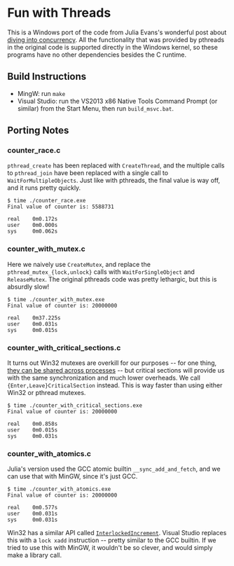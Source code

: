 # Fun with Threads

This is a Windows port of the code from Julia Evans's wonderful post about
[diving into concurrency](http://jvns.ca/blog/2014/12/14/fun-with-threads/).
All the functionality that was provided by pthreads in the original code is
supported directly in the Windows kernel, so these programs have no other
dependencies besides the C runtime.

## Build Instructions

* MingW: run `make`
* Visual Studio: run the VS2013 x86 Native Tools Command Prompt (or similar)
  from the Start Menu, then run `build_msvc.bat`.

## Porting Notes

### counter\_race.c

`pthread_create` has been replaced with `CreateThread`, and the multiple calls
to `pthread_join` have been replaced with a single call to
`WaitForMultipleObjects`.  Just like with pthreads, the final value is way
off, and it runs pretty quickly.

    $ time ./counter_race.exe
    Final value of counter is: 5588731

    real    0m0.172s
    user    0m0.000s
    sys     0m0.062s

### counter\_with\_mutex.c

Here we naively use `CreateMutex`, and replace the
`pthread_mutex_{lock,unlock}` calls with `WaitForSingleObject` and
`ReleaseMutex`.  The original pthreads code was pretty lethargic, but this is
absurdly slow!

    $ time ./counter_with_mutex.exe
    Final value of counter is: 20000000

    real    0m37.225s
    user    0m0.031s
    sys     0m0.015s

### counter\_with\_critical_sections.c

It turns out Win32 mutexes are overkill for our purposes -- for one thing,
[they can be shared across
processes](http://www.slideshare.net/abufayez/pthreads-vs-win32-threads) --
but critical sections will provide us with the same synchronization and much
lower overheads. We call `{Enter,Leave}CriticalSection` instead. This is way
faster than using either Win32 or pthread mutexes.

    $ time ./counter_with_critical_sections.exe
    Final value of counter is: 20000000

    real    0m0.858s
    user    0m0.015s
    sys     0m0.031s

### counter\_with\_atomics.c

Julia's version used the GCC atomic builtin `__sync_add_and_fetch`, and we can
use that with MinGW, since it's just GCC.

    $ time ./counter_with_atomics.exe
    Final value of counter is: 20000000

    real    0m0.577s
    user    0m0.031s
    sys     0m0.031s

Win32 has a similar API called
[`InterlockedIncrement`](http://msdn.microsoft.com/en-us/library/windows/desktop/ms683614%28v=vs.85%29.aspx).
Visual Studio replaces this with a `lock xadd` instruction -- pretty similar
to the GCC builtin. If we tried to use this with MinGW, it wouldn't be so
clever, and would simply make a library call.
